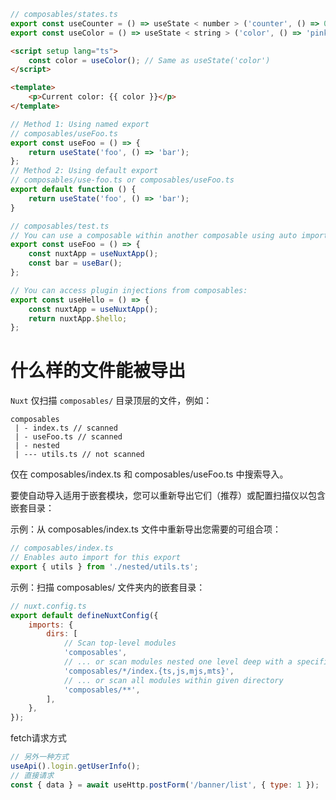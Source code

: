 <!--
 * @Author: error: error: git config user.name & please set dead value or install git && error: git config user.email & please set dead value or install git & please set dead value or install git
 * @Date: 2023-07-20 16:21:30
 * @LastEditors: fyfe0203 freeser@live.cn
 * @LastEditTime: 2023-07-28 13:31:14
 * @Description:
 * @FilePath: /nuxt3-demo/composables/README.md
-->

```js
// composables/states.ts
export const useCounter = () => useState < number > ('counter', () => 0);
export const useColor = () => useState < string > ('color', () => 'pink');
```

```html
<script setup lang="ts">
    const color = useColor(); // Same as useState('color')
</script>

<template>
    <p>Current color: {{ color }}</p>
</template>
```

```js
// Method 1: Using named export
// composables/useFoo.ts
export const useFoo = () => {
    return useState('foo', () => 'bar');
};
// Method 2: Using default export
// composables/use-foo.ts or composables/useFoo.ts
export default function () {
    return useState('foo', () => 'bar');
}
```

```js
// composables/test.ts
// You can use a composable within another composable using auto imports:
export const useFoo = () => {
    const nuxtApp = useNuxtApp();
    const bar = useBar();
};

// You can access plugin injections from composables:
export const useHello = () => {
    const nuxtApp = useNuxtApp();
    return nuxtApp.$hello;
};
```

# 什么样的文件能被导出

`Nuxt` 仅扫描 `composables/` 目录顶层的文件，例如：

```
composables
 | - index.ts // scanned
 | - useFoo.ts // scanned
 | - nested
 | --- utils.ts // not scanned

```

仅在 composables/index.ts 和 composables/useFoo.ts 中搜索导入。

要使自动导入适用于嵌套模块，您可以重新导出它们（推荐）或配置扫描仪以包含嵌套目录：

示例：从 composables/index.ts 文件中重新导出您需要的可组合项：

```js
// composables/index.ts
// Enables auto import for this export
export { utils } from './nested/utils.ts';
```

示例：扫描 composables/ 文件夹内的嵌套目录：

```js
// nuxt.config.ts
export default defineNuxtConfig({
    imports: {
        dirs: [
            // Scan top-level modules
            'composables',
            // ... or scan modules nested one level deep with a specific name and file extension
            'composables/*/index.{ts,js,mjs,mts}',
            // ... or scan all modules within given directory
            'composables/**',
        ],
    },
});
```

fetch请求方式

```js
// 另外一种方式
useApi().login.getUserInfo();
// 直接请求
const { data } = await useHttp.postForm('/banner/list', { type: 1 });
```
